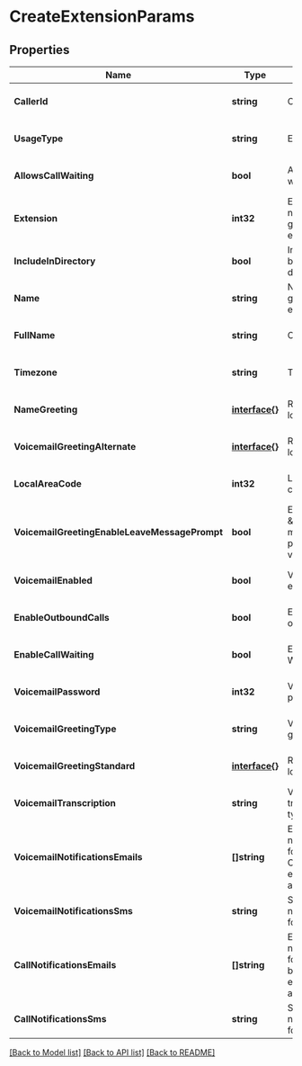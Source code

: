 # CreateExtensionParams

## Properties
Name | Type | Description | Notes
------------ | ------------- | ------------- | -------------
**CallerId** | **string** | Caller ID | [optional] [default to null]
**UsageType** | **string** | Extension type | [optional] [default to null]
**AllowsCallWaiting** | **bool** | Allows call waiting | [optional] [default to null]
**Extension** | **int32** | Extension number (auto-generated if empty) | [optional] [default to null]
**IncludeInDirectory** | **bool** | Include in dial-by-name directory | [optional] [default to null]
**Name** | **string** | Name (auto-generated if empty) | [optional] [default to null]
**FullName** | **string** | Contact name | [optional] [default to null]
**Timezone** | **string** | Timezone | [optional] [default to null]
**NameGreeting** | [**interface{}**](interface{}.md) | Recording lookup object | [optional] [default to null]
**VoicemailGreetingAlternate** | [**interface{}**](interface{}.md) | Recording lookup object | [optional] [default to null]
**LocalAreaCode** | **int32** | Local area code | [optional] [default to null]
**VoicemailGreetingEnableLeaveMessagePrompt** | **bool** | Enable the \&quot;leave a message\&quot; prompt for voicemail | [optional] [default to null]
**VoicemailEnabled** | **bool** | Voicemail enabled | [optional] [default to null]
**EnableOutboundCalls** | **bool** | Enable outgoing calls | [optional] [default to null]
**EnableCallWaiting** | **bool** | Enable Call Waiting | [optional] [default to null]
**VoicemailPassword** | **int32** | Voicemail password | [optional] [default to null]
**VoicemailGreetingType** | **string** | Voicemail greeting type | [optional] [default to null]
**VoicemailGreetingStandard** | [**interface{}**](interface{}.md) | Recording lookup object | [optional] [default to null]
**VoicemailTranscription** | **string** | Voicemail transcription type | [optional] [default to null]
**VoicemailNotificationsEmails** | **[]string** | Email notifications for voicemails. Can be a single email or an array of emails | [optional] [default to null]
**VoicemailNotificationsSms** | **string** | SMS notifications for voicemails | [optional] [default to null]
**CallNotificationsEmails** | **[]string** | Email notifications for calls. Can be a single email or an array of emails | [optional] [default to null]
**CallNotificationsSms** | **string** | SMS notifications for calls | [optional] [default to null]

[[Back to Model list]](../README.md#documentation-for-models) [[Back to API list]](../README.md#documentation-for-api-endpoints) [[Back to README]](../README.md)


